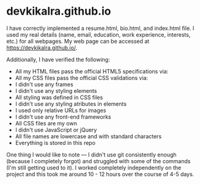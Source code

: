 # devkikalra.github.io

I have correctly implemented a resume.html, bio.html, and index.html file. I used my real details (name, email, education, work experience, interests, etc.) for all webpages. My web page can be accessed at https://devkikalra.github.io/. 

Additionally, I have verified the following: 
- All my HTML files pass the official HTML5 specifications via: 
- All my CSS files pass the official CSS validations via: 
- I didn't use any frames 
- I didn't use any styling elements
- All styling was defined in CSS files
- I didn't use any styling atributes in elements 
- I used only relative URLs for images
- I didn't use any front-end frameworks 
- All CSS files are my own 
- I didn't use JavaScript or jQuery 
- All file names are lowercase and with standard characters 
- Everything is stored in this repo

One thing I would like to note — I didn't use git consistently enough (because I completely forgot) and struggled with some of the commands (I'm still getting used to it). I worked 
completely independently on the project and this took me around 10 - 12 hours over the course of 4-5 days. 